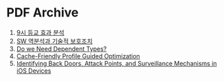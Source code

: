 PDF Archive
========

1.  [9시 등교 효과 분석](https://cdn.rawgit.com/simnalamburt/pdf/master/morning.pdf)
1.  [SW 역분석과 기술적 보호조치](https://cdn.rawgit.com/simnalamburt/pdf/master/reversing.pdf)
1.  [Do we Need Dependent Types?](https://cdn.rawgit.com/simnalamburt/pdf/master/BRICS-RS-01-10.pdf)
1.  [Cache-Friendly Profile Guided Optimization](https://cdn.rawgit.com/simnalamburt/pdf/master/sampling_pgo.pdf)
1.  [Identifying Back Doors, Attack Points, and Surveillance Mechanisms in iOS Devices](https://cdn.rawgit.com/simnalamburt/pdf/master/ios_backdoor.pdf)
